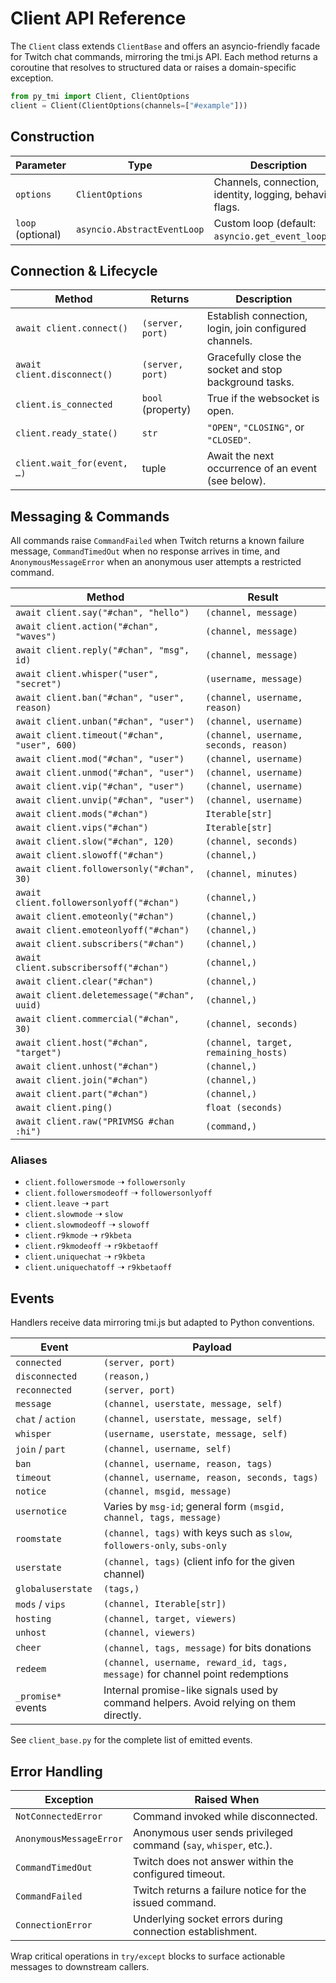 # Client API Reference

The `Client` class extends `ClientBase` and offers an asyncio-friendly facade for Twitch chat commands, mirroring the tmi.js API. Each method returns a coroutine that resolves to structured data or raises a domain-specific exception.

```python
from py_tmi import Client, ClientOptions
client = Client(ClientOptions(channels=["#example"]))
```

## Construction

| Parameter        | Type                | Description                                                  |
|------------------|---------------------|--------------------------------------------------------------|
| `options`        | `ClientOptions`     | Channels, connection, identity, logging, behaviour flags.    |
| `loop` (optional)| `asyncio.AbstractEventLoop` | Custom loop (default: `asyncio.get_event_loop()`). |

## Connection & Lifecycle

| Method                      | Returns                  | Description                                                            |
|-----------------------------|--------------------------|------------------------------------------------------------------------|
| `await client.connect()`    | `(server, port)`         | Establish connection, login, join configured channels.                 |
| `await client.disconnect()` | `(server, port)`         | Gracefully close the socket and stop background tasks.                 |
| `client.is_connected`       | `bool` (property)        | True if the websocket is open.                                         |
| `client.ready_state()`      | `str`                    | `"OPEN"`, `"CLOSING"`, or `"CLOSED"`.                                  |
| `client.wait_for(event, …)` | tuple                    | Await the next occurrence of an event (see below).                     |

## Messaging & Commands

All commands raise `CommandFailed` when Twitch returns a known failure message, `CommandTimedOut` when no response arrives in time, and `AnonymousMessageError` when an anonymous user attempts a restricted command.

| Method                                        | Result                                                |
|-----------------------------------------------|-------------------------------------------------------|
| `await client.say("#chan", "hello")`          | `(channel, message)`                                  |
| `await client.action("#chan", "waves")`       | `(channel, message)`                                  |
| `await client.reply("#chan", "msg", id)`      | `(channel, message)`                                  |
| `await client.whisper("user", "secret")`      | `(username, message)`                                  |
| `await client.ban("#chan", "user", reason)`   | `(channel, username, reason)`                         |
| `await client.unban("#chan", "user")`         | `(channel, username)`                                 |
| `await client.timeout("#chan", "user", 600)`  | `(channel, username, seconds, reason)`                |
| `await client.mod("#chan", "user")`           | `(channel, username)`                                 |
| `await client.unmod("#chan", "user")`         | `(channel, username)`                                 |
| `await client.vip("#chan", "user")`           | `(channel, username)`                                 |
| `await client.unvip("#chan", "user")`         | `(channel, username)`                                 |
| `await client.mods("#chan")`                  | `Iterable[str]`                                       |
| `await client.vips("#chan")`                  | `Iterable[str]`                                       |
| `await client.slow("#chan", 120)`             | `(channel, seconds)`                                  |
| `await client.slowoff("#chan")`               | `(channel,)`                                          |
| `await client.followersonly("#chan", 30)`     | `(channel, minutes)`                                  |
| `await client.followersonlyoff("#chan")`      | `(channel,)`                                          |
| `await client.emoteonly("#chan")`             | `(channel,)`                                          |
| `await client.emoteonlyoff("#chan")`          | `(channel,)`                                          |
| `await client.subscribers("#chan")`           | `(channel,)`                                          |
| `await client.subscribersoff("#chan")`        | `(channel,)`                                          |
| `await client.clear("#chan")`                 | `(channel,)`                                          |
| `await client.deletemessage("#chan", uuid)`   | `(channel,)`                                          |
| `await client.commercial("#chan", 30)`        | `(channel, seconds)`                                  |
| `await client.host("#chan", "target")`        | `(channel, target, remaining_hosts)`                  |
| `await client.unhost("#chan")`                | `(channel,)`                                          |
| `await client.join("#chan")`                  | `(channel,)`                                          |
| `await client.part("#chan")`                  | `(channel,)`                                          |
| `await client.ping()`                         | `float (seconds)`                                     |
| `await client.raw("PRIVMSG #chan :hi")`       | `(command,)`                                          |

### Aliases

- `client.followersmode` ➝ `followersonly`
- `client.followersmodeoff` ➝ `followersonlyoff`
- `client.leave` ➝ `part`
- `client.slowmode` ➝ `slow`
- `client.slowmodeoff` ➝ `slowoff`
- `client.r9kmode` ➝ `r9kbeta`
- `client.r9kmodeoff` ➝ `r9kbetaoff`
- `client.uniquechat` ➝ `r9kbeta`
- `client.uniquechatoff` ➝ `r9kbetaoff`

## Events

Handlers receive data mirroring tmi.js but adapted to Python conventions.

| Event               | Payload                                                                                          |
|---------------------|--------------------------------------------------------------------------------------------------|
| `connected`         | `(server, port)`                                                                                 |
| `disconnected`      | `(reason,)`                                                                                      |
| `reconnected`       | `(server, port)`                                                                                 |
| `message`           | `(channel, userstate, message, self)`                                                            |
| `chat` / `action`   | `(channel, userstate, message, self)`                                                            |
| `whisper`           | `(username, userstate, message, self)`                                                           |
| `join` / `part`     | `(channel, username, self)`                                                                      |
| `ban`               | `(channel, username, reason, tags)`                                                              |
| `timeout`           | `(channel, username, reason, seconds, tags)`                                                     |
| `notice`            | `(channel, msgid, message)`                                                                      |
| `usernotice`        | Varies by `msg-id`; general form `(msgid, channel, tags, message)`                               |
| `roomstate`         | `(channel, tags)` with keys such as `slow`, `followers-only`, `subs-only`                        |
| `userstate`         | `(channel, tags)` (client info for the given channel)                                            |
| `globaluserstate`   | `(tags,)`                                                                                        |
| `mods` / `vips`     | `(channel, Iterable[str])`                                                                       |
| `hosting`           | `(channel, target, viewers)`                                                                     |
| `unhost`            | `(channel, viewers)`                                                                             |
| `cheer`             | `(channel, tags, message)` for bits donations                                                    |
| `redeem`            | `(channel, username, reward_id, tags, message)` for channel point redemptions                    |
| `_promise*` events  | Internal promise-like signals used by command helpers. Avoid relying on them directly.           |

See `client_base.py` for the complete list of emitted events.

## Error Handling

| Exception                 | Raised When                                                       |
|---------------------------|-------------------------------------------------------------------|
| `NotConnectedError`       | Command invoked while disconnected.                               |
| `AnonymousMessageError`   | Anonymous user sends privileged command (`say`, `whisper`, etc.). |
| `CommandTimedOut`         | Twitch does not answer within the configured timeout.             |
| `CommandFailed`           | Twitch returns a failure notice for the issued command.           |
| `ConnectionError`         | Underlying socket errors during connection establishment.         |

Wrap critical operations in `try/except` blocks to surface actionable messages to downstream callers.
